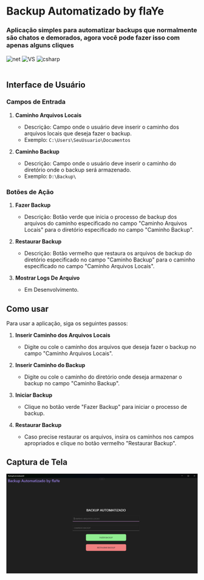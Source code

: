 # Backup Automatizado by flaYe

### Aplicação simples para automatizar backups que normalmente são chatos e demorados, agora você pode fazer isso com apenas alguns cliques

<div style="display: incline_block">
  <img align="center" alt="net" src="https://img.shields.io/badge/.NET-5C2D91?style=for-the-badge&logo=.net&logoColor=white"/>
  <img align="center" alt="VS" src="https://img.shields.io/badge/Visual_Studio-5C2D91?style=for-the-badge&logo=visual%20studio&logoColor=white"/>
  <img align="center" alt="csharp" src="https://img.shields.io/badge/C%23-239120?style=for-the-badge&logo=c-sharp&logoColor=white"/>
</div> <br>

## Interface de Usuário

### Campos de Entrada

1. **Caminho Arquivos Locais**
   - Descrição: Campo onde o usuário deve inserir o caminho dos arquivos locais que deseja fazer o backup.
   - Exemplo: `C:\Users\SeuUsuario\Documentos`

2. **Caminho Backup**
   - Descrição: Campo onde o usuário deve inserir o caminho do diretório onde o backup será armazenado.
   - Exemplo: `D:\Backup\`

### Botões de Ação

1. **Fazer Backup**
   - Descrição: Botão verde que inicia o processo de backup dos arquivos do caminho especificado no campo "Caminho Arquivos Locais" para o diretório especificado no campo "Caminho Backup".
   
2. **Restaurar Backup**
   - Descrição: Botão vermelho que restaura os arquivos de backup do diretório especificado no campo "Caminho Backup" para o caminho especificado no campo "Caminho Arquivos Locais".
  
2. **Mostrar Logs De Arquivo**
   - Em Desenvolvimento.

## Como usar

Para usar a aplicação, siga os seguintes passos:

1. **Inserir Caminho dos Arquivos Locais**
   - Digite ou cole o caminho dos arquivos que deseja fazer o backup no campo "Caminho Arquivos Locais".

2. **Inserir Caminho do Backup**
   - Digite ou cole o caminho do diretório onde deseja armazenar o backup no campo "Caminho Backup".

3. **Iniciar Backup**
   - Clique no botão verde "Fazer Backup" para iniciar o processo de backup.

4. **Restaurar Backup**
   - Caso precise restaurar os arquivos, insira os caminhos nos campos apropriados e clique no botão vermelho "Restaurar Backup".

## Captura de Tela

![Captura de Tela](./img.png)
